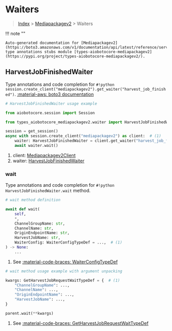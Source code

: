# Waiters

> [Index](../README.md) > [Mediapackagev2](./README.md) > Waiters

!!! note ""

    Auto-generated documentation for [Mediapackagev2](https://boto3.amazonaws.com/v1/documentation/api/latest/reference/services/mediapackagev2.html#mediapackagev2)
    type annotations stubs module [types-aiobotocore-mediapackagev2](https://pypi.org/project/types-aiobotocore-mediapackagev2/).

## HarvestJobFinishedWaiter

Type annotations and code completion for `#!python session.create_client("mediapackagev2").get_waiter("harvest_job_finished")`.
[:material-aws: boto3 documentation](https://boto3.amazonaws.com/v1/documentation/api/latest/reference/services/mediapackagev2/waiter/HarvestJobFinished.html#Mediapackagev2.Waiter.HarvestJobFinished)

```python
# HarvestJobFinishedWaiter usage example

from aiobotocore.session import Session

from types_aiobotocore_mediapackagev2.waiter import HarvestJobFinishedWaiter

session = get_session()
async with session.create_client("mediapackagev2") as client:  # (1)
    waiter: HarvestJobFinishedWaiter = client.get_waiter("harvest_job_finished")  # (2)
    await waiter.wait()
```

1. client: [Mediapackagev2Client](./client.md)
2. waiter: [HarvestJobFinishedWaiter](./waiters.md#harvestjobfinishedwaiter)


### wait

Type annotations and code completion for `#!python HarvestJobFinishedWaiter.wait` method.

```python
# wait method definition

await def wait(
    self,
    *,
    ChannelGroupName: str,
    ChannelName: str,
    OriginEndpointName: str,
    HarvestJobName: str,
    WaiterConfig: WaiterConfigTypeDef = ...,  # (1)
) -> None:
    ...
```

1. See [:material-code-braces: WaiterConfigTypeDef](./type_defs.md#waiterconfigtypedef) 


```python
# wait method usage example with argument unpacking

kwargs: GetHarvestJobRequestWaitTypeDef = {  # (1)
    "ChannelGroupName": ...,
    "ChannelName": ...,
    "OriginEndpointName": ...,
    "HarvestJobName": ...,
}

parent.wait(**kwargs)
```

1. See [:material-code-braces: GetHarvestJobRequestWaitTypeDef](./type_defs.md#getharvestjobrequestwaittypedef) 
